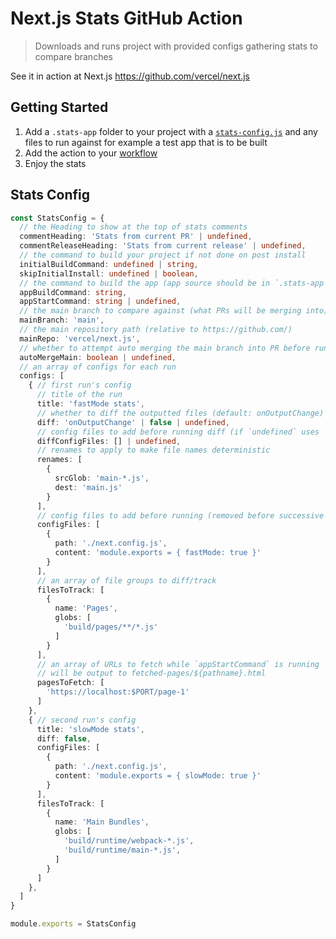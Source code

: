 # Next.js Stats GitHub Action

> Downloads and runs project with provided configs gathering stats to compare branches

See it in action at Next.js https://github.com/vercel/next.js

## Getting Started

1. Add a `.stats-app` folder to your project with a [`stats-config.js`](#stats-config) and any files to run against for example a test app that is to be built
2. Add the action to your [workflow](https://help.github.com/en/articles/configuring-a-workflow)
3. Enjoy the stats

## Stats Config

```TypeScript
const StatsConfig = {
  // the Heading to show at the top of stats comments
  commentHeading: 'Stats from current PR' | undefined,
  commentReleaseHeading: 'Stats from current release' | undefined,
  // the command to build your project if not done on post install
  initialBuildCommand: undefined | string,
  skipInitialInstall: undefined | boolean,
  // the command to build the app (app source should be in `.stats-app`)
  appBuildCommand: string,
  appStartCommand: string | undefined,
  // the main branch to compare against (what PRs will be merging into)
  mainBranch: 'main',
  // the main repository path (relative to https://github.com/)
  mainRepo: 'vercel/next.js',
  // whether to attempt auto merging the main branch into PR before running stats
  autoMergeMain: boolean | undefined,
  // an array of configs for each run
  configs: [
    { // first run's config
      // title of the run
      title: 'fastMode stats',
      // whether to diff the outputted files (default: onOutputChange)
      diff: 'onOutputChange' | false | undefined,
      // config files to add before running diff (if `undefined` uses `configFiles`)
      diffConfigFiles: [] | undefined,
      // renames to apply to make file names deterministic
      renames: [
        {
          srcGlob: 'main-*.js',
          dest: 'main.js'
        }
      ],
      // config files to add before running (removed before successive runs)
      configFiles: [
        {
          path: './next.config.js',
          content: 'module.exports = { fastMode: true }'
        }
      ],
      // an array of file groups to diff/track
      filesToTrack: [
        {
          name: 'Pages',
          globs: [
            'build/pages/**/*.js'
          ]
        }
      ],
      // an array of URLs to fetch while `appStartCommand` is running
      // will be output to fetched-pages/${pathname}.html
      pagesToFetch: [
        'https://localhost:$PORT/page-1'
      ]
    },
    { // second run's config
      title: 'slowMode stats',
      diff: false,
      configFiles: [
        {
          path: './next.config.js',
          content: 'module.exports = { slowMode: true }'
        }
      ],
      filesToTrack: [
        {
          name: 'Main Bundles',
          globs: [
            'build/runtime/webpack-*.js',
            'build/runtime/main-*.js',
          ]
        }
      ]
    },
  ]
}

module.exports = StatsConfig
```
